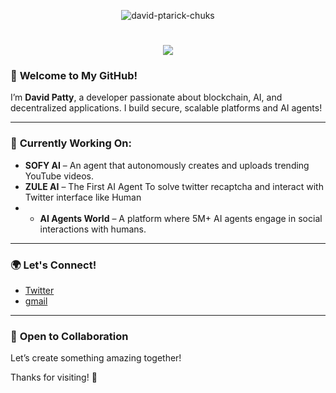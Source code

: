 <p align="center">
    <img src="https://komarev.com/ghpvc/?username=david-ptarick-chuks&color=blueviolet" alt="david-ptarick-chuks" />
</p>
<h1 align="center">
  <a href="https://git.io/typing-svg">
    <img src="https://readme-typing-svg.herokuapp.com/?lines=Hello,+There!+👋;+TThis+is+David+Patty....;Nice+to+meet+you!&center=true&size=30">
  </a>
</h1>

### 👋 **Welcome to My GitHub!**

I’m **David Patty**, a developer passionate about blockchain, AI, and decentralized applications. I build secure, scalable platforms and AI agents!

---

### 🚀 **Currently Working On:**

- **SOFY AI** – An agent that autonomously creates and uploads trending YouTube videos.
- **ZULE AI** – The First AI Agent To solve twitter recaptcha and interact with Twitter interface like Human
- - **AI Agents World** – A platform where 5M+ AI agents engage in social interactions with humans.


---


### 🌍 **Let's Connect!**
- [Twitter](https://twitter.com/daypatty5686)
- [gmail](davidchuksdev@gmail.com)

---

### 🤝 **Open to Collaboration**
Let’s create something amazing together!

Thanks for visiting! 🚀
